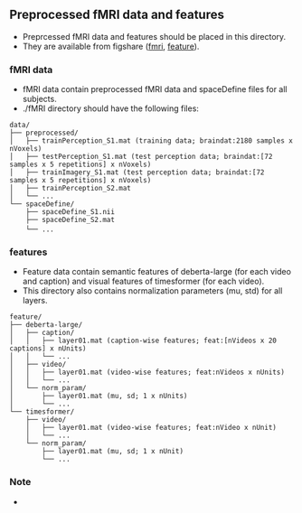 ## Preprocessed fMRI data and features
- Preprcessed fMRI data and features should be placed in this directory.
- They are available from figshare (<a href="https://figshare.com/ndownloader/files/46336531">fmri</a>, <a href="https://figshare.com/ndownloader/files/46336429">feature</a>).

### fMRI data
- fMRI data contain preprocessed fMRI data and spaceDefine files for all subjects.
- ./fMRI directory should have the following files:
```plaintext
data/
├── preprocessed/
│   ├── trainPerception_S1.mat (training data; braindat:2180 samples x nVoxels)
│   ├── testPerception_S1.mat (test perception data; braindat:[72 samples x 5 repetitions] x nVoxels)
│   ├── trainImagery_S1.mat (test perception data; braindat:[72 samples x 5 repetitions] x nVoxels)
│   ├── trainPerception_S2.mat
│   └── ...
└── spaceDefine/
    ├── spaceDefine_S1.nii
    ├── spaceDefine_S2.mat
    └── ...　       
```
### features
- Feature data contain semantic features of deberta-large (for each video and caption) and visual features of timesformer (for each video).
- This directory also contains normalization parameters (mu, std) for all layers.
```plaintext
feature/
├── deberta-large/
│   ├── caption/
│   │   ├── layer01.mat (caption-wise features; feat:[nVideos x 20 captions] x nUnits)
│   │   └── ...
│   ├── video/
│   │   ├── layer01.mat (video-wise features; feat:nVideos x nUnits)
│   │   └── ...
│   └── norm_param/
│       ├── layer01.mat (mu, sd; 1 x nUnits)
│       └── ...
└── timesformer/
    ├── video/
    │   ├── layer01.mat (video-wise features; feat:nVideo x nUnit)
    │   └── ...
    └── norm_param/
        ├── layer01.mat (mu, sd; 1 x nUnit)
        └── ...
```
### Note
-
